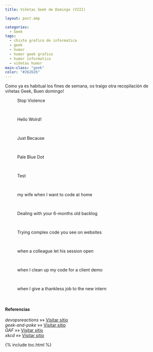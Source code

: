 ```yaml
---
title: Viñetas Geek de Domingo (VIII)

layout: post.amp

categories:
  - Geek
tags:
  - chiste grafico de informatica
  - geek
  - humor
  - humor geek grafico
  - humor informatico
  - viñetas humor
main-class: "geek"
color: "#262626"
---
```

Como ya es habitual los fines de semana, os traigo otra recopilación de viñetas Geek, Buen domingo!  

<!--ad-->
<div id="gallery-8" class="gallery galleryid-1811 gallery-columns-1 gallery-size-thumbnail">
<dl class="gallery-item">
<dt class="gallery-icon landscape">
<a href="/assets/img/2013/08/Stop-Violence.jpg"><amp-img src="/assets/img/2013/08/Stop-Violence-150x150.jpg" class="attachment-thumbnail" alt="Stop Violence" aria-describedby="gallery-8-1814" width="150px" height="150px" /></a>
</dt>
<dd class="wp-caption-text gallery-caption" id="gallery-8-1814">
      Stop Violence
    </dd>
</dl>
<br style="clear: both" />
<dl class="gallery-item">
<dt class="gallery-icon landscape">
<a href="/assets/img/2013/08/facebook_-1810787013.jpg"><amp-img src="/assets/img/2013/08/facebook_-1810787013-150x150.jpg" class="attachment-thumbnail" alt="Hello Wolrd!" aria-describedby="gallery-8-1816" width="150px" height="150px" /></a>
</dt>
<dd class="wp-caption-text gallery-caption" id="gallery-8-1816">
      Hello Wolrd!
    </dd>
</dl>
<br style="clear: both" />
<dl class="gallery-item">
<dt class="gallery-icon portrait">
<a href="/assets/img/2013/08/just-because.jpg"><amp-img src="/assets/img/2013/08/just-because-150x150.jpg" class="attachment-thumbnail" alt="Just Because" aria-describedby="gallery-8-1815" width="150px" height="150px" /></a>
</dt>
<dd class="wp-caption-text gallery-caption" id="gallery-8-1815">
      Just Because
    </dd>
</dl>
<br style="clear: both" />
<dl class="gallery-item">
<dt class="gallery-icon portrait">
<a href="/assets/img/2013/08/pale_blue_dot.png"><amp-img src="/assets/img/2013/08/pale_blue_dot-150x150.png" class="attachment-thumbnail" alt="Pale Blue Dot" aria-describedby="gallery-8-1812" width="150px" height="150px" /></a>
</dt>
<dd class="wp-caption-text gallery-caption" id="gallery-8-1812">
      Pale Blue Dot
    </dd>
</dl>
<br style="clear: both" />
<dl class="gallery-item">
<dt class="gallery-icon portrait">
<a href="/assets/img/2013/08/tdd.jpg"><amp-img src="/assets/img/2013/08/tdd-150x150.jpg" class="attachment-thumbnail" alt="Test" aria-describedby="gallery-8-1813" width="150px" height="150px" /></a>
</dt>
<dd class="wp-caption-text gallery-caption" id="gallery-8-1813">
      Test
    </dd>
</dl>
<br style="clear: both" />
<dl class="gallery-item">
<dt class="gallery-icon landscape">
<a href="/assets/img/2013/08/my-wife-when-I-want-to-code-at-home.gif"><amp-img src="/assets/img/2013/08/my-wife-when-I-want-to-code-at-home-150x150.gif" class="attachment-thumbnail" alt="my wife when I want to code at home" aria-describedby="gallery-8-1821" width="150px" height="150px" /></a>
</dt>
<dd class="wp-caption-text gallery-caption" id="gallery-8-1821">
      my wife when I want to code at home
    </dd>
</dl>
<br style="clear: both" />
<dl class="gallery-item">
<dt class="gallery-icon landscape">
<a href="/assets/img/2013/08/Dealing-with-your-6-months-old-backlog.gif"><amp-img src="/assets/img/2013/08/Dealing-with-your-6-months-old-backlog-150x150.gif" class="attachment-thumbnail" alt="Dealing with your 6-months old backlog" aria-describedby="gallery-8-1822" width="150px" height="150px" /></a>
</dt>
<dd class="wp-caption-text gallery-caption" id="gallery-8-1822">
      Dealing with your 6-months old backlog
    </dd>
</dl>
<br style="clear: both" />
<dl class="gallery-item">
<dt class="gallery-icon portrait">
<a href="/assets/img/2013/08/Trying-complex-code-you-see-on-websites.gif"><amp-img src="/assets/img/2013/08/Trying-complex-code-you-see-on-websites-150x150.gif" class="attachment-thumbnail" alt="Trying complex code you see on websites" aria-describedby="gallery-8-1820" width="150px" height="150px" /></a>
</dt>
<dd class="wp-caption-text gallery-caption" id="gallery-8-1820">
      Trying complex code you see on websites
    </dd>
</dl>
<br style="clear: both" />
<dl class="gallery-item">
<dt class="gallery-icon landscape">
<a href="/assets/img/2013/08/when-a-colleague-let-his-session-open.gif"><amp-img src="/assets/img/2013/08/when-a-colleague-let-his-session-open-150x150.gif" class="attachment-thumbnail" alt="when a colleague let his session open" aria-describedby="gallery-8-1819" width="150px" height="150px" /></a>
</dt>
<dd class="wp-caption-text gallery-caption" id="gallery-8-1819">
      when a colleague let his session open
    </dd>
</dl>
<br style="clear: both" />
<dl class="gallery-item">
<dt class="gallery-icon landscape">
<a href="/assets/img/2013/08/when-I-clean-up-my-code-for-a-client-demo.gif"><amp-img src="/assets/img/2013/08/when-I-clean-up-my-code-for-a-client-demo-150x150.gif" class="attachment-thumbnail" alt="when I clean up my code for a client demo" aria-describedby="gallery-8-1818" width="150px" height="150px" /></a>
</dt>
<dd class="wp-caption-text gallery-caption" id="gallery-8-1818">
      when I clean up my code for a client demo
    </dd>
</dl>
<br style="clear: both" />
<dl class="gallery-item">
<dt class="gallery-icon landscape">
<a href="/assets/img/2013/08/when-I-give-a-thankless-job-to-the-new-intern.gif"><amp-img src="/assets/img/2013/08/when-I-give-a-thankless-job-to-the-new-intern-150x144.gif" class="attachment-thumbnail" alt="when I give a thankless job to the new intern" aria-describedby="gallery-8-1817" width="150px" height="144px" /></a>
</dt>
<dd class="wp-caption-text gallery-caption" id="gallery-8-1817">
      when I give a thankless job to the new intern
    </dd>
</dl>
<br style="clear: both" />
</div>

#### Referencias

*devopsreactions* »» <a href="http://devopsreactions.tumblr.com/" target="_blank">Visitar sitio</a>  
*geek-and-poke* »» <a href="http://geek-and-poke.com/" target="_blank">Visitar sitio</a>  
*GAF* »» <a href="https://www.facebook.com/comics.gaf" target="_blank">Visitar sitio</a>  
*xkcd* »» <a href="http://xkcd.com" target="_blank">Visitar sitio</a>



{% include toc.html %}
